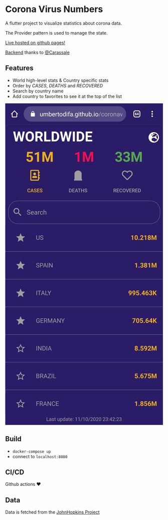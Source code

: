 # Corona Virus Numbers

A flutter project to visualize statistics about corona data.

The Provider pattern is used to manage the state.

[Live hosted on github pages!](https://umbertodifa.github.io/coronavirusnumbers-frontend/)

[Backend](https://github.com/Carassale/coronavirusnumbers-express-api) thanks to [@Carassale](https://github.com/Carassale) 

## Features
- World high-level stats & Country specific stats
- Order by _CASES_, _DEATHS_ and _RECOVERED_
- Search by country name
- Add country to favorites to see it at the top of the list

![](./screenshot.jpeg )
## Build
- `docker-compose up`
- connect to `localhost:8080`

## CI/CD
 Github actions :heart:

## Data
Data is fetched from the [JohnHopkins Project](https://coronavirus.jhu.edu/map.html)